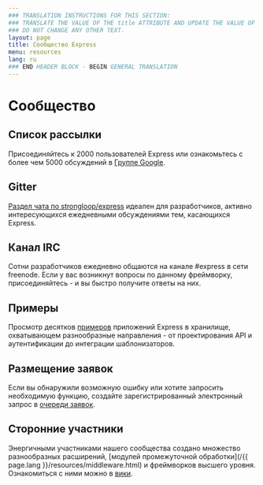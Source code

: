```yaml
---
### TRANSLATION INSTRUCTIONS FOR THIS SECTION:
### TRANSLATE THE VALUE OF THE title ATTRIBUTE AND UPDATE THE VALUE OF THE lang ATTRIBUTE.
### DO NOT CHANGE ANY OTHER TEXT.
layout: page
title: Сообщество Express
menu: resources
lang: ru
### END HEADER BLOCK - BEGIN GENERAL TRANSLATION
---
```


# Сообщество

## Список рассылки

Присоединяйтесь к 2000 пользователей Express или ознакомьтесь с более чем 5000
обсуждений в [Группе Google](https://groups.google.com/group/express-js).

## Gitter

[Раздел чата по strongloop/express](https://gitter.im/strongloop/express) идеален для разработчиков, активно интересующихся ежедневными обсуждениями тем, касающихся Express.

## Канал IRC

Сотни разработчиков ежедневно общаются на канале #express в сети freenode.
Если у вас возникнут вопросы по данному фреймворку, присоединяйтесь - и вы быстро получите ответы на них.

## Примеры

Просмотр десятков [примеров](https://github.com/strongloop/express/tree/master/examples) приложений Express в хранилище, охватывающем разнообразные направления - от проектирования API и аутентификации до интеграции шаблонизаторов.

## Размещение заявок

Если вы обнаружили возможную ошибку или хотите запросить необходимую функцию, создайте зарегистрированный электронный запрос в [очереди заявок](https://github.com/strongloop/express/issues).

## Сторонние участники

Энергичными участниками нашего сообщества создано множество разнообразных расширений, [модулей промежуточной обработки](/{{ page.lang }}/resources/middleware.html) и фреймворков высшего уровня. Ознакомиться с ними можно в [вики](https://github.com/strongloop/express/wiki).

